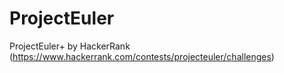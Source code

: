 # ProjectEuler
ProjectEuler+ by HackerRank (https://www.hackerrank.com/contests/projecteuler/challenges)
